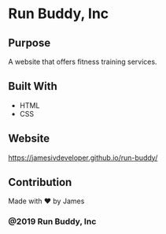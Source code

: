 # Run Buddy, Inc

## Purpose

A website that offers fitness training services.

## Built With

- HTML
- CSS

## Website

https://jamesivdeveloper.github.io/run-buddy/

## Contribution

Made with ❤️ by James

### @2019 Run Buddy, Inc
